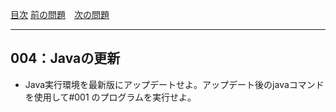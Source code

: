 [目次](../toc.md)
[前の問題](../003/README.md)　[次の問題](../005/README.md)


***
## 004：Javaの更新

* Java実行環境を最新版にアップデートせよ。アップデート後のjavaコマンドを使用して#001 のプログラムを実行せよ。

